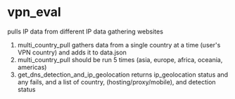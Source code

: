 # vpn_eval
pulls IP data from different IP data gathering websites

1. multi_country_pull gathers data from a single country at a time (user's VPN country) and adds it to data.json
2. multi_country_pull should be run 5 times (asia, europe, africa, oceania, americas)
3. get_dns_detection_and_ip_geolocation returns ip_geolocation status and any fails, and a list of country, (hosting/proxy/mobile), and detection status

